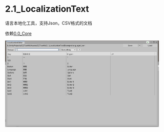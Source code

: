 # 2.1_LocalizationText
语言本地化工具，支持Json，CSV格式的文档

依赖[0.0_Core](https://github.com/HalfLobsterMan/0.0_Core.git)

![](./shot.png)